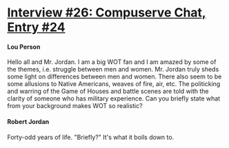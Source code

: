 # [Interview #26: Compuserve Chat, Entry #24](https://www.theoryland.com/intvmain.php?i=26#24)

#### Lou Person

Hello all and Mr. Jordan. I am a big WOT fan and I am amazed by some of the themes, i.e. struggle between men and women. Mr. Jordan truly sheds some light on differences between men and women. There also seem to be some allusions to Native Americans, weaves of fire, air, etc. The politicking and warring of the Game of Houses and battle scenes are told with the clarity of someone who has military experience. Can you briefly state what from your background makes WOT so realistic?

#### Robert Jordan

Forty-odd years of life. "Briefly?" It's what it boils down to.

